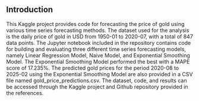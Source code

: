 


## Introduction

This Kaggle project provides code for forecasting the price of gold using various time series forecasting methods. The dataset used for the analysis is the daily price of gold in USD from 1950-01 to 2020-07, with a total of 847 data points. The Jupyter notebook included in the repository contains code for building and evaluating three different time series forecasting models, namely Linear Regression Model, Naive Model, and Exponential Smoothing Model. The Exponential Smoothing Model performed the best with a MAPE score of 17.235%. The predicted gold prices for the period 2020-08 to 2025-02 using the Exponential Smoothing Model are also provided in a CSV file named gold_price_predictions.csv. The dataset, code, and results can be accessed through the Kaggle project and Github repository provided in the references.

